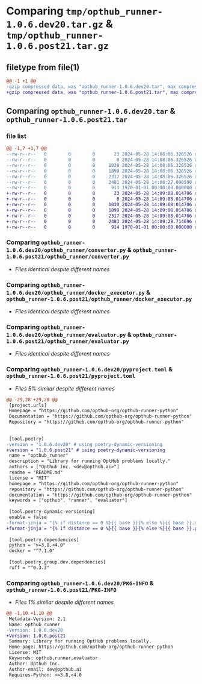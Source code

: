 # Comparing `tmp/opthub_runner-1.0.6.dev20.tar.gz` & `tmp/opthub_runner-1.0.6.post21.tar.gz`

## filetype from file(1)

```diff
@@ -1 +1 @@
-gzip compressed data, was "opthub_runner-1.0.6.dev20.tar", max compression
+gzip compressed data, was "opthub_runner-1.0.6.post21.tar", max compression
```

## Comparing `opthub_runner-1.0.6.dev20.tar` & `opthub_runner-1.0.6.post21.tar`

### file list

```diff
@@ -1,7 +1,7 @@
--rw-r--r--   0        0        0       23 2024-05-28 14:08:06.326526 opthub_runner-1.0.6.dev20/README.md
--rw-r--r--   0        0        0        0 2024-05-28 14:08:06.326526 opthub_runner-1.0.6.dev20/opthub_runner/__init__.py
--rw-r--r--   0        0        0     1030 2024-05-28 14:08:06.326526 opthub_runner-1.0.6.dev20/opthub_runner/converter.py
--rw-r--r--   0        0        0     1899 2024-05-28 14:08:06.326526 opthub_runner-1.0.6.dev20/opthub_runner/docker_executor.py
--rw-r--r--   0        0        0     2317 2024-05-28 14:08:06.326526 opthub_runner-1.0.6.dev20/opthub_runner/evaluator.py
--rw-r--r--   0        0        0     2481 2024-05-28 14:08:27.090590 opthub_runner-1.0.6.dev20/pyproject.toml
--rw-r--r--   0        0        0      913 1970-01-01 00:00:00.000000 opthub_runner-1.0.6.dev20/PKG-INFO
+-rw-r--r--   0        0        0       23 2024-05-28 14:09:08.014706 opthub_runner-1.0.6.post21/README.md
+-rw-r--r--   0        0        0        0 2024-05-28 14:09:08.014706 opthub_runner-1.0.6.post21/opthub_runner/__init__.py
+-rw-r--r--   0        0        0     1030 2024-05-28 14:09:08.014706 opthub_runner-1.0.6.post21/opthub_runner/converter.py
+-rw-r--r--   0        0        0     1899 2024-05-28 14:09:08.014706 opthub_runner-1.0.6.post21/opthub_runner/docker_executor.py
+-rw-r--r--   0        0        0     2317 2024-05-28 14:09:08.014706 opthub_runner-1.0.6.post21/opthub_runner/evaluator.py
+-rw-r--r--   0        0        0     2483 2024-05-28 14:09:29.714696 opthub_runner-1.0.6.post21/pyproject.toml
+-rw-r--r--   0        0        0      914 1970-01-01 00:00:00.000000 opthub_runner-1.0.6.post21/PKG-INFO
```

### Comparing `opthub_runner-1.0.6.dev20/opthub_runner/converter.py` & `opthub_runner-1.0.6.post21/opthub_runner/converter.py`

 * *Files identical despite different names*

### Comparing `opthub_runner-1.0.6.dev20/opthub_runner/docker_executor.py` & `opthub_runner-1.0.6.post21/opthub_runner/docker_executor.py`

 * *Files identical despite different names*

### Comparing `opthub_runner-1.0.6.dev20/opthub_runner/evaluator.py` & `opthub_runner-1.0.6.post21/opthub_runner/evaluator.py`

 * *Files identical despite different names*

### Comparing `opthub_runner-1.0.6.dev20/pyproject.toml` & `opthub_runner-1.0.6.post21/pyproject.toml`

 * *Files 5% similar despite different names*

```diff
@@ -29,28 +29,28 @@
 [project.urls]
 Homepage = "https://github.com/opthub-org/opthub-runner-python"
 Documentation = "https://github.com/opthub-org/opthub-runner-python"
 Repository = "https://github.com/opthub-org/opthub-runner-python"
 
 
 [tool.poetry]
-version = "1.0.6.dev20" # using poetry-dynamic-versioning
+version = "1.0.6.post21" # using poetry-dynamic-versioning
 name = "opthub_runner"
 description = "Library for running OptHub problems locally."
 authors = ["Opthub Inc. <dev@opthub.ai>"]
 readme = "README.md"
 license = "MIT"
 homepage = "https://github.com/opthub-org/opthub-runner-python"
 repository = "https://github.com/opthub-org/opthub-runner-python"
 documentation = "https://github.com/opthub-org/opthub-runner-python"
 keywords = ["opthub", "runner", "evaluator"]
 
 [tool.poetry-dynamic-versioning]
 enable = false
-format-jinja = "{% if distance == 0 %}{{ base }}{% else %}{{ base }}.dev{{ distance }}{% endif %}"
+format-jinja = "{% if distance == 0 %}{{ base }}{% else %}{{ base }}.post{{ distance }}{% endif %}"
 
 [tool.poetry.dependencies]
 python = ">=3.8,<4.0"
 docker = "^7.1.0"
 
 [tool.poetry.group.dev.dependencies]
 ruff = "^0.3.3"
```

### Comparing `opthub_runner-1.0.6.dev20/PKG-INFO` & `opthub_runner-1.0.6.post21/PKG-INFO`

 * *Files 1% similar despite different names*

```diff
@@ -1,10 +1,10 @@
 Metadata-Version: 2.1
 Name: opthub_runner
-Version: 1.0.6.dev20
+Version: 1.0.6.post21
 Summary: Library for running OptHub problems locally.
 Home-page: https://github.com/opthub-org/opthub-runner-python
 License: MIT
 Keywords: opthub,runner,evaluator
 Author: Opthub Inc.
 Author-email: dev@opthub.ai
 Requires-Python: >=3.8,<4.0
```

